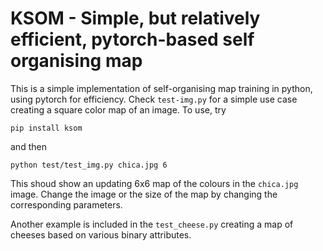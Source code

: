 # KSOM - Simple, but relatively efficient, pytorch-based self organising map

This is a simple implementation of self-organising map training in python, using pytorch for efficiency. Check ``test-img.py`` for a simple use case creating a square color map of an image. To use, try
```
pip install ksom
```
and then
```
python test/test_img.py chica.jpg 6
```
This shoud show an updating 6x6 map of the colours in the ``chica.jpg`` image. Change the image or the size of the map by changing the corresponding parameters.

Another example is included in the ``test_cheese.py`` creating a map of cheeses based on various binary attributes.
